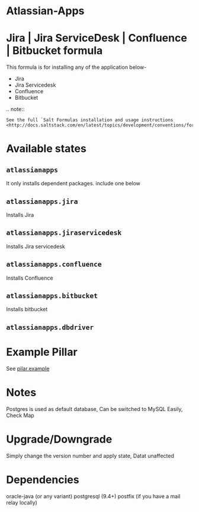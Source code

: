 
Atlassian-Apps
===============
Jira | Jira ServiceDesk | Confluence | Bitbucket formula
===============

This formula is for installing any of the application below-
* Jira
* Jira Servicedesk
* Confluence
* Bitbucket

.. note::

    See the full `Salt Formulas installation and usage instructions
    <http://docs.saltstack.com/en/latest/topics/development/conventions/formulas.html>`_.

Available states
================


``atlassianapps``
-----------------

It only installs dependent packages. include one below

``atlassianapps.jira``
------------------------

Installs Jira 

``atlassianapps.jiraservicedesk``
------------------------

Installs Jira servicedesk

``atlassianapps.confluence``
------------------------

Installs Confluence

``atlassianapps.bitbucket``
------------------------

Installs bitbucket

``atlassianapps.dbdriver``
------------------------


Example Pillar
==============
See [pilar.example](pillar.example)

Notes
=============
Postgres is used as default database, Can be switched to MySQL Easily, Check Map


Upgrade/Downgrade
=================
Simply change the version number and apply state, Datat unaffected


Dependencies
================
oracle-java (or any variant)
postgresql (9.4+)
postfix (if you have a mail relay locally)

